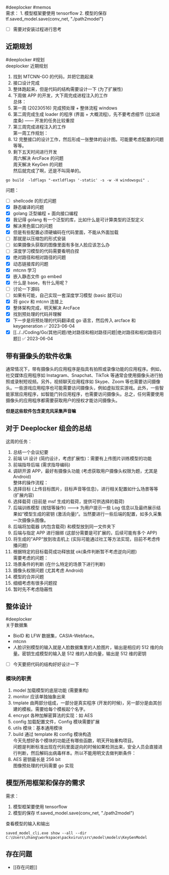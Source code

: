 #deeplocker #memos  
需求： 1. 模型框架要使用 tensorflow 2. 模型的保存 tf.saved_model.save(conv_net, "./path2model")

- [ ] 需要对安装过程进行思考

## 近期规划

#deeplocker #规划  
deeplocker 近期规划

1. 找到 MTCNN-GO 的代码，并把它跑起来
2. 接口设计完成
3. 整体跑起来，但是代码的结构需要设计一下 (为了扩展性)
4. 下周做 APP 的开发，大下周完成进程注入的工作  
总体：
5. 第一周 (20230516) 完成预处理 + 整体流程 windows
6. 第二周完成生成 loader 的程序 (界面 + 大概流程)，先不要考虑细节 (比如进度条) —— 开发的任务比较重捏
7. 第三周完成进程注入的工作  
第一周工作规划：
8. 12 完整接口的设计工作，然后形成一张整体的设计图。可能要考虑配置的问题等等。
9. 剩下五天时间进行开发  
周六解决 ArcFace 的问题  
周天解决 KeyGen 的问题  
然后就完成了啊，还是不叫简单的。

```shell
go build  -ldflags "-extldflags '-static' -s -w -H windowsgui" .
```

问题：

- [ ] shellcode 的形式问题
- [x] 静态编译的问题
- [x] golang 泛型编程 + 面向接口编程
- [x] 我记得 golang 有一个泛型的库，比如什么是可计算类型的泛型定义
- [x] 解决黑色窗口的问题
- [x] 但是有些配置必须硬编码在代码里面，不能从外面加载
- [ ] 那就是以压缩包的形式安装
- [ ] 如果摄像头获取的图像里面有多张人脸应该怎么办
- [ ] 深度学习模型的代码需要看明白捏
- [x] 绝对路径和相对路径的问题
- [x] 动态链接库的问题
- [x] mtcnn 学习
- [x] 嵌入静态文件 go embed
- [x] 什么是 base，有什么用呢？
- [ ] 讨论一下源码
- [ ] 如果有可能，自己实现一套深度学习模型 (basic 就可以)
- [x] 将 gocv 和 mtcnn 连接上
- [x] 整体架构完成，明天解决 ArcFace
- [x] 找到预处理的代码并理解
- [x] 下一步是将预处理的代码翻译成 go 语言，然后传入 arcface 和 keygeneration ✅ 2023-06-04
- [x] [[../../Coding/Go/其他问题/绝对路径和相对路径问题|绝对路径和相对路径问题]] ✅ 2023-06-04

## 带有摄像头的软件收集

通常情况下，带有摄像头的应用程序是指具有拍照或录像功能的应用程序。例如，社交媒体应用程序如 Instagram、Snapchat、TikTok 等通常会使用摄像头进行拍照或录制短视频。另外，视频聊天应用程序如 Skype、Zoom 等也需要访问摄像头。一些游戏应用程序也可能需要访问摄像头，例如虚拟现实游戏。此外，一些智能家居应用程序，如智能门铃应用程序，也需要访问摄像头。总之，任何需要使用摄像头的应用程序都需要获取用户的授权才能访问摄像头。

**但是这些软件包含麦克风采集声音嘛**

## 对于 Deeplocker 组会的总结

这周的任务：

1. 总结一个会议纪要
2. 前端 UI 设计 (简约设计，考虑扩展性)：需要有上传图片训练模型的功能
3. 前端指导后端 (需求指导编码)
4. 调研开源 APP，最好有摄像头功能 (考虑获取用户摄像头权限为题，尤其是 Android)  
整体的操作流程：
5. 选择目标 (上传目标图片，目标声音等信息)，进行相关配置如什么场景等等 (扩展内容)
6. 选择载荷 (目前是 msf 生成的载荷，提供可供选择的载荷)
7. 后端训练模型 (按钮等操作) ---> 为用户提示一些 Log 信息以及最终展示结果如“模型生成的密钥 (激活向量)“。当然要进行一些后端的配置，如多久采集一次摄像头图像。
8. 后端将加载器 (内包含载荷) 和模型放到同一文件夹下
9. 后端与指定 APP 进行捆绑 (这部分需要是可扩展的，后续可能有多个 APP)
10. 将生成的”APP“放到攻击机上 (实际可能通过社工等方法实现，目前不考虑传播问题)
11. 根据特定的目标载荷成功释放就 ok(条件判断暂不考虑逆向问题)  
需要考虑的问题：
12. 场景条件的判断 (在什么特定的场景下进行判断)
13. 摄像头权限问题 (尤其考虑 Android)
14. 模型的合并问题
15. 细细考虑有很多问题捏
16. 暂时先不考虑隐蔽性

## 整体设计

#deeplocker  
关于数据集

- BioID 和 LFW 数据集，CASIA-Webface。
- mtcnn
- 人脸识别模型的输入就是人脸数据集里的人脸图片，输出是相应的 512 维的向量。密钥生成模型的输入是 512 维的人脸向量，输出是 512 维的密钥
- [ ] 今天要把代码的结构好好设计一下

### 模块的职责

1. model 加载模型的底层功能 (需要重构)
2. monitor 应该单独抽象出来
3. tmplate 由两部分组成，一部分是真实程序 (开发的时候)，另一部分是由其创建的模板。需要给每个模板起个名字。
4. encrypt 各种加解密算法的实现：如 AES
5. config 加载配置文件，Config 模块需要扩展
6. utils 模块：基本通用模块
7. build 通过 template 和 config 模块构造  
今天先想好各个模块的功能还有哪些函数，明天开始重构项目。  
问题是判断标准出现在代码里面逆向的时候如果检测出来，安全人员会直接进行判断，然后解码出病毒样本。所以不能用明文去做判断条件：
8. AES 密钥最长是 256 bit  
图像预处理的代码需要 go 实现

## 模型所用框架和保存的需求

需求：

1. 模型框架要使用 tensorflow
2. 模型的保存 tf.saved_model.save(conv_net, "./path2model")  

查看模型的输入和输出

```shell
saved_model_cli.exe show --all --dir C:\Users\zhang\workspace\packvirus\src\model\models\KeyGenModel 
```

## 存在问题

- [[存在问题]]
